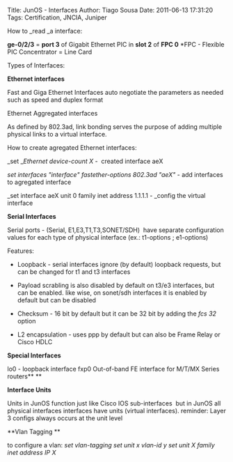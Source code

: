 Title: JunOS - Interfaces
Author: Tiago Sousa
Date: 2011-06-13 17:31:20
Tags: Certification, JNCIA, Juniper


How to _read _a interface:

**ge-0/2/3** = **port 3** of Gigabit Ethernet PIC in **slot 2** of **FPC 0**
*FPC - Flexible PIC Concentrator = Line Card

Types of Interfaces:

**Ethernet interfaces**

Fast and Giga Ethernet Interfaces auto negotiate the parameters as needed such as speed and duplex format

Ethernet Aggregated interfaces

As defined by 802.3ad, link bonding serves the purpose of adding multiple physical links to a virtual interface.

How to create agregated Ethernet interfaces:

_set __Ethernet device-count X_ -  created interface aeX

_set interfaces "interface" fastether-options 802.3ad "aeX"_ - add interfaces to agregated interface

_set interface aeX unit 0 family inet address 1.1.1.1 - _config the virtual interface



**Serial Interfaces**

Serial ports - (Serial, E1,E3,T1,T3,SONET/SDH)  have separate configuration values for each type of physical interface (ex.: t1-options ; e1-options)

Features:



	
  * Loopback - serial interfaces ignore (by default) loopback requests, but can be changed for t1 and t3 interfaces




	
  * Payload scrabling is also disabled by default on t3/e3 interfaces, but can be enabled. like wise, on sonet/sdh interfaces it is enabled by default but can be disabled




	
  * Checksum - 16 bit by default but it can be 32 bit by adding the _fcs 32_ option




	
  * L2 encapsulation - uses ppp by default but can also be Frame Relay or Cisco HDLC




**Special Interfaces**

lo0 - loopback interface
fxp0 Out-of-band FE interface for M/T/MX Series routers** **



**Interface Units**

Units in JunOS function just like Cisco IOS sub-interfaces  but in JunOS all physical interfaces interfaces have units (virtual interfaces).
reminder: Layer 3 configs always occurs at the unit level

**Vlan Tagging **

to configure a vlan:
_set vlan-tagging_
_set unit x vlan-id y_
_set unit X family inet address IP X_

